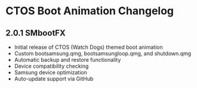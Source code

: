 # CTOS Boot Animation Changelog

## 2.0.1 SMbootFX
- Initial release of CTOS (Watch Dogs) themed boot animation
- Custom bootsamsung.qmg, bootsamsungloop.qmg, and shutdown.qmg
- Automatic backup and restore functionality
- Device compatibility checking
- Samsung device optimization
- Auto-update support via GitHub
